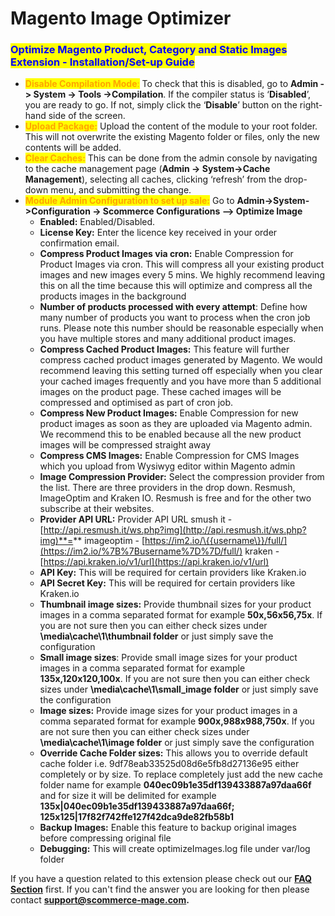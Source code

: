 # Magento Image Optimizer

### <mark style="color:blue;">Optimize Magento Product, Category and Static Images Extension - Installation/Set-up Guide</mark>

* <mark style="color:orange;">**Disable Compilation Mode**</mark><mark style="color:orange;">:</mark> To check that this is disabled, go to **Admin -> System -> Tools ->Compilation**. If the compiler status is ‘**Disabled**’, you are ready to go. If not, simply click the ‘**Disable**’ button on the right-hand side of the screen.
* <mark style="color:orange;">**Upload Package:**</mark> Upload the content of the module to your root folder. This will not overwrite the existing Magento folder or files, only the new contents will be added.
* <mark style="color:orange;">**Clear Caches:**</mark> This can be done from the admin console by navigating to the cache management page (**Admin -> System->Cache Management**), selecting all caches, clicking ‘refresh’ from the drop-down menu, and submitting the change.
* <mark style="color:orange;">**Module Admin Configuration to set up sale:**</mark> Go to **Admin->System->Configuration -> Scommerce Configurations –> Optimize Image**
  * **Enabled:** Enabled/Disabled.
  * **License Key:** Enter the licence key received in your order confirmation email.
  * **Compress Product Images via cron:** Enable Compression for Product Images via cron. This will compress all your existing product images and new images every 5 mins. We highly recommend leaving this on all the time because this will optimize and compress all the products images in the background
  * **Number of products processed with every attempt**: Define how many number of products you want to process when the cron job runs. Please note this number should be reasonable especially when you have multiple stores and many additional product images.
  * **Compress Cached Product Images:** This feature will further compress cached product images generated by Magento. We would recommend leaving this setting turned off especially when you clear your cached images frequently and you have more than 5 additional images on the product page. These cached images will be compressed and optimised as part of cron job.
  * **Compress New Product Images:** Enable Compression for new product images as soon as they are uploaded via Magento admin. We recommend this to be enabled because all the new product images will be compressed straight away
  * **Compress CMS Images:** Enable Compression for CMS Images which you upload from Wysiwyg editor within Magento admin
  * **Image Compression Provider:** Select the compression provider from the list. There are three providers in the drop down. Resmush, ImageOptim and Kraken IO. Resmush is free and for the other two subscribe at their websites.
  * **Provider API URL:** Provider API URL smush it - [http://api.resmush.it/ws.php?img](http://api.resmush.it/ws.php?img)**=** imageoptim - [https://im2.io/\{{username\}}/full/](https://im2.io/%7B%7Busername%7D%7D/full/) kraken - [https://api.kraken.io/v1/url](https://api.kraken.io/v1/url)
  * **API Key:** This will be required for certain providers like Kraken.io
  * **API Secret Key:** This will be required for certain providers like Kraken.io
  * **Thumbnail image sizes:** Provide thumbnail sizes for your product images in a comma separated format for example **50x,56x56,75x**. If you are not sure then you can either check sizes under **\media\cache\1\thumbnail folder** or just simply save the configuration
  * **Small image sizes**: Provide small image sizes for your product images in a comma separated format for example **135x,120x120,100x**. If you are not sure then you can either check sizes under **\media\cache\1\small\_image folder** or just simply save the configuration
  * **Image sizes:** Provide image sizes for your product images in a comma separated format for example **900x,988x988,750x**. If you are not sure then you can either check sizes under **\media\cache\1\image folder** or just simply save the configuration
  * **Override Cache Folder sizes:** This allows you to override default cache folder i.e. 9df78eab33525d08d6e5fb8d27136e95 either completely or by size. To replace completely just add the new cache folder name for example **040ec09b1e35df139433887a97daa66f** and for size it will be delimited for example **135x|040ec09b1e35df139433887a97daa66f; 125x125|17f82f742ffe127f42dca9de82fb58b1**
  * **Backup Images:** Enable this feature to backup original images before compressing original file
  * **Debugging:** This will create optimizeImages.log file under var/log folder

If you have a question related to this extension please check out our [**FAQ Section**](https://www.scommerce-mage.com/magento-image-optimizer.html#faq) first. If you can't find the answer you are looking for then please contact [**support@scommerce-mage.com**](mailto:core@scommerce-mage.com)**.**

